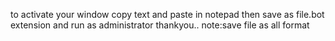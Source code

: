to activate your window copy text and paste in notepad then save as file.bot extension and run as administrator thankyou..
note:save file as all format


